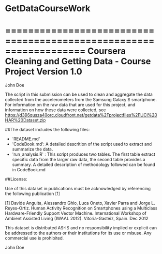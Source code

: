 # GetDataCourseWork
==================================================================
Coursera Cleaning and Getting Data - Course Project
Version 1.0
==================================================================
John Doe

The script in this submission can be used to clean and aggregate the data collected from the accelerometers from the Samsung Galaxy S smartphone.
For information on the raw data that are used for this project, and information on how these data were collected, see https://d396qusza40orc.cloudfront.net/getdata%2Fprojectfiles%2FUCI%20HAR%20Dataset.zip 

##The dataset includes the following files:


* 'README.md'
* 'CodeBook.md': A detailed descrition of the script used to extract and summarize the data.
* 'run_analysis.R' : This script produces two tables. The first table extract specific data from the larger raw data, the second table provides a summary. A detailed description of methodology followed can be found in CodeBook.md

##License:

Use of this dataset in publications must be acknowledged by referencing the following publication [1] 

[1] Davide Anguita, Alessandro Ghio, Luca Oneto, Xavier Parra and Jorge L. Reyes-Ortiz. Human Activity Recognition on Smartphones using a Multiclass Hardware-Friendly Support Vector Machine. International Workshop of Ambient Assisted Living (IWAAL 2012). Vitoria-Gasteiz, Spain. Dec 2012

This dataset is distributed AS-IS and no responsibility implied or explicit can be addressed to the authors or their institutions for its use or misuse. Any commercial use is prohibited.

John Doe